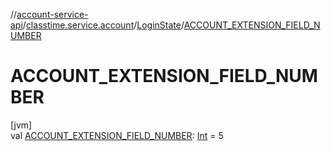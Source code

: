 //[account-service-api](../../../index.md)/[classtime.service.account](../index.md)/[LoginState](index.md)/[ACCOUNT_EXTENSION_FIELD_NUMBER](-a-c-c-o-u-n-t_-e-x-t-e-n-s-i-o-n_-f-i-e-l-d_-n-u-m-b-e-r.md)

# ACCOUNT_EXTENSION_FIELD_NUMBER

[jvm]\
val [ACCOUNT_EXTENSION_FIELD_NUMBER](-a-c-c-o-u-n-t_-e-x-t-e-n-s-i-o-n_-f-i-e-l-d_-n-u-m-b-e-r.md): [Int](https://kotlinlang.org/api/latest/jvm/stdlib/kotlin/-int/index.html) = 5
